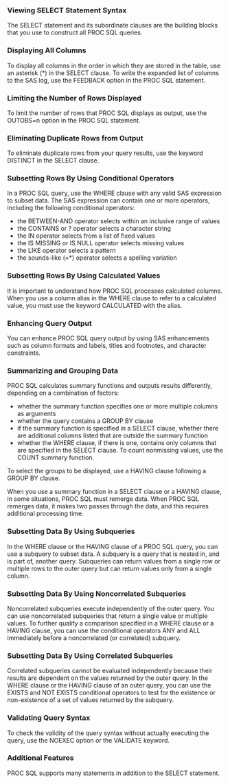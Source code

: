 

### Viewing SELECT Statement Syntax
The SELECT statement and its subordinate clauses are the building blocks that you use to construct all PROC SQL queries.

### Displaying All Columns
To display all columns in the order in which they are stored in the table, use an asterisk (*) in the SELECT clause. To write the expanded list of columns to the SAS log, use the FEEDBACK option in the PROC SQL statement.

### Limiting the Number of Rows Displayed
To limit the number of rows that PROC SQL displays as output, use the OUTOBS=n option in the PROC SQL statement.

### Eliminating Duplicate Rows from Output
To eliminate duplicate rows from your query results, use the keyword DISTINCT in the SELECT clause.

### Subsetting Rows By Using Conditional Operators
In a PROC SQL query, use the WHERE clause with any valid SAS expression to subset data. The SAS expression can contain one or more operators, including the following conditional operators:
- the BETWEEN-AND operator selects within an inclusive range of values
- the CONTAINS or ? operator selects a character string
- the IN operator selects from a list of fixed values
- the IS MISSING or IS NULL operator selects missing values
- the LIKE operator selects a pattern
- the sounds-like (=*) operator selects a spelling variation

### Subsetting Rows By Using Calculated Values
It is important to understand how PROC SQL processes calculated columns. When you use a column alias in the WHERE clause to refer to a calculated value, you must use the keyword CALCULATED with the alias.

### Enhancing Query Output
You can enhance PROC SQL query output by using SAS enhancements such as column formats and labels, titles and footnotes, and character constraints.

### Summarizing and Grouping Data
PROC SQL calculates summary functions and outputs results differently, depending on a combination of factors:
- whether the summary function specifies one or more multiple columns as arguments
- whether the query contains a GROUP BY clause
- if the summary function is specified in a SELECT clause, whether there are additional columns listed that are outside the summary function
- whether the WHERE clause, if there is one, contains only columns that are specified in the SELECT clause.
To count nonmissing values, use the COUNT summary function.

To select the groups to be displayed, use a HAVING clause following a GROUP BY clause.

When you use a summary function in a SELECT clause or a HAVING clause, in some situations, PROC SQL must remerge data. When PROC SQL remerges data, it makes two passes through the data, and this requires additional processing time.


### Subsetting Data By Using Subqueries
In the WHERE clause or the HAVING clause of a PROC SQL query, you can use a subquery to subset data. A subquery is a query that is nested in, and is part of, another query. Subqueries can return values from a single row or multiple rows to the outer query but can return values only from a single column.

### Subsetting Data By Using Noncorrelated Subqueries
Noncorrelated subqueries execute independently of the outer query. You can use noncorrelated subqueries that return a single value or multiple values. To further qualify a comparison specified in a WHERE clause or a HAVING clause, you can use the conditional operators ANY and ALL immediately before a noncorrelated (or correlated) subquery.

### Subsetting Data By Using Correlated Subqueries
Correlated subqueries cannot be evaluated independently because their results are dependent on the values returned by the outer query. In the WHERE clause or the HAVING clause of an outer query, you can use the EXISTS and NOT EXISTS conditional operators to test for the existence or non-existence of a set of values returned by the subquery.

### Validating Query Syntax
To check the validity of the query syntax without actually executing the query, use the NOEXEC option or the VALIDATE keyword.

### Additional Features
PROC SQL supports many statements in addition to the SELECT statement.


